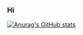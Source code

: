 ### Hi

[![Anurag's GitHub stats](https://github-readme-stats.vercel.app/api?username=hglee93)](https://github.com/anuraghazra/github-readme-stats)


<!--
**hglee93/hglee93** is a ✨ _special_ ✨ repository because its `README.md` (this file) appears on your GitHub profile.

Here are some ideas to get you started:

- 🔭 I’m currently working on ...
- 🌱 I’m currently learning ...
- 👯 I’m looking to collaborate on ...
- 🤔 I’m looking for help with ...
- 💬 Ask me about ...
- 📫 How to reach me: ...
- 😄 Pronouns: ...
- ⚡ Fun fact: ...
-->
